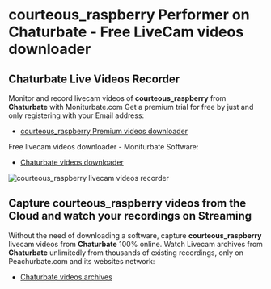 # courteous_raspberry Performer on Chaturbate - Free LiveCam videos downloader

## Chaturbate Live Videos Recorder

Monitor and record livecam videos of **courteous_raspberry** from **Chaturbate** with Moniturbate.com
Get a premium trial for free by just and only registering with your Email address:
* [courteous_raspberry Premium videos downloader](https://moniturbate.com/request-demo-licence-key.html)

Free livecam videos downloader - Moniturbate Software:
* [Chaturbate videos downloader](https://moniturbate.com/moniturbate-download-software.html)

![courteous_raspberry livecam videos recorder](https://peachurnet.com/templates/moniturbate-software.png)


## Capture courteous_raspberry videos from the Cloud and watch your recordings on Streaming

Without the need of downloading a software, capture **courteous_raspberry** livecam videos from **Chaturbate** 100% online.
Watch Livecam archives from **Chaturbate** unlimitedly from thousands of existing recordings, only on Peachurbate.com and its websites network:
* [Chaturbate videos archives](https://peachurnet.com/)